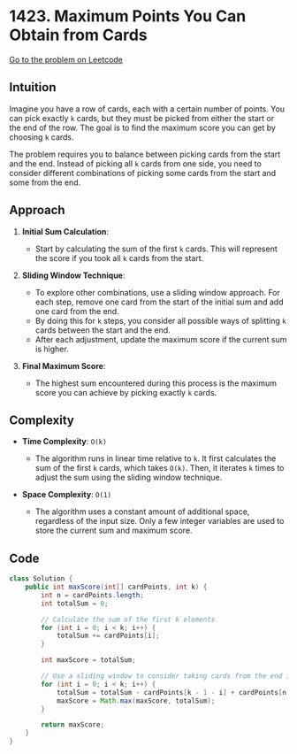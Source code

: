 # **1423. Maximum Points You Can Obtain from Cards**

[Go to the problem on Leetcode](https://leetcode.com/problems/maximum-points-you-can-obtain-from-cards/)

## **Intuition**
Imagine you have a row of cards, each with a certain number of points. You can pick exactly `k` cards, but they must be picked from either the start or the end of the row. The goal is to find the maximum score you can get by choosing `k` cards.

The problem requires you to balance between picking cards from the start and the end. Instead of picking all `k` cards from one side, you need to consider different combinations of picking some cards from the start and some from the end.

## **Approach**
1. **Initial Sum Calculation**:
   - Start by calculating the sum of the first `k` cards. This will represent the score if you took all `k` cards from the start.

2. **Sliding Window Technique**:
   - To explore other combinations, use a sliding window approach. For each step, remove one card from the start of the initial sum and add one card from the end.
   - By doing this for `k` steps, you consider all possible ways of splitting `k` cards between the start and the end.
   - After each adjustment, update the maximum score if the current sum is higher.

3. **Final Maximum Score**:
   - The highest sum encountered during this process is the maximum score you can achieve by picking exactly `k` cards.

## **Complexity**

- **Time Complexity**: `O(k)`
  - The algorithm runs in linear time relative to `k`. It first calculates the sum of the first `k` cards, which takes `O(k)`. Then, it iterates `k` times to adjust the sum using the sliding window technique.

- **Space Complexity**: `O(1)`
  - The algorithm uses a constant amount of additional space, regardless of the input size. Only a few integer variables are used to store the current sum and maximum score.

## **Code**

```java
class Solution {
    public int maxScore(int[] cardPoints, int k) {
        int n = cardPoints.length;
        int totalSum = 0;

        // Calculate the sum of the first k elements
        for (int i = 0; i < k; i++) {
            totalSum += cardPoints[i];
        }

        int maxScore = totalSum;

        // Use a sliding window to consider taking cards from the end instead of the beginning
        for (int i = 0; i < k; i++) {
            totalSum = totalSum - cardPoints[k - 1 - i] + cardPoints[n - 1 - i];
            maxScore = Math.max(maxScore, totalSum);
        }

        return maxScore;
    }
}